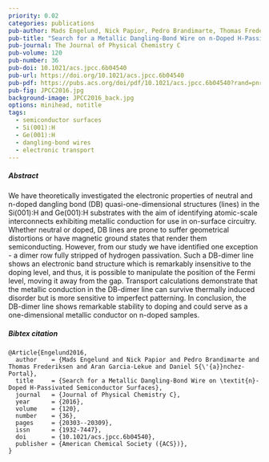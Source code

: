 ```yaml
---
priority: 0.02
categories: publications
pub-author: Mads Engelund, Nick Papior, Pedro Brandimarte, Thomas Frederiksen, Aran Garcia-Lekue and Daniel Sánchez-Portal
pub-title: "Search for a Metallic Dangling-Bond Wire on n-Doped H-Passivated Semiconductor Surfaces"
pub-journal: The Journal of Physical Chemistry C
pub-volume: 120
pub-number: 36
pub-doi: 10.1021/acs.jpcc.6b04540
pub-url: https://doi.org/10.1021/acs.jpcc.6b04540
pub-pdf: https://pubs.acs.org/doi/pdf/10.1021/acs.jpcc.6b04540?rand=pnr80go6
pub-fig: JPCC2016.jpg
background-image: JPCC2016_back.jpg
options: minihead, notitle
tags:
  - semiconductor surfaces
  - Si(001):H
  - Ge(001):H
  - dangling-bond wires
  - electronic transport
---
```


##### Abstract

We have theoretically investigated the electronic properties of neutral and n-doped dangling bond (DB) quasi-one-dimensional structures (lines) in the Si(001):H and Ge(001):H substrates with the aim of identifying atomic-scale interconnects exhibiting metallic conduction for use in on-surface circuitry.
Whether neutral or doped, DB lines are prone to suffer geometrical distortions or have magnetic ground states that render them semiconducting.
However, from our study we have identified one exception - a dimer row fully stripped of hydrogen passivation.
Such a DB-dimer line shows an electronic band structure which is remarkably insensitive to the doping level, and thus, it is possible to manipulate the position of the Fermi level, moving it away from the gap.
Transport calculations demonstrate that the metallic conduction in the DB-dimer line can survive thermally induced disorder but is more sensitive to imperfect patterning.
In conclusion, the DB-dimer line shows remarkable stability to doping and could serve as a one-dimensional metallic conductor on n-doped samples.

##### Bibtex citation

```
@Article{Engelund2016,
  author    = {Mads Engelund and Nick Papior and Pedro Brandimarte and Thomas Frederiksen and Aran Garcia-Lekue and Daniel S{\'{a}}nchez-Portal},
  title     = {Search for a Metallic Dangling-Bond Wire on \textit{n}-Doped H-Passivated Semiconductor Surfaces},
  journal   = {Journal of Physical Chemistry C},
  year      = {2016},
  volume    = {120},
  number    = {36},
  pages     = {20303--20309},
  issn      = {1932-7447},
  doi       = {10.1021/acs.jpcc.6b04540},
  publisher = {American Chemical Society ({ACS})},
}
```
